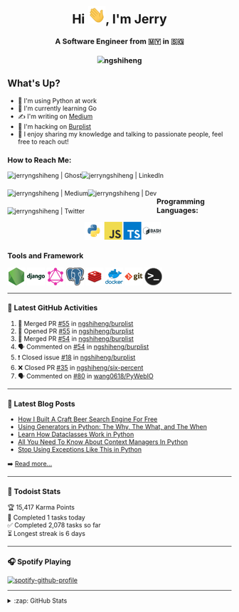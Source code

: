 <h1 align="center">Hi <img src="https://raw.githubusercontent.com/ABSphreak/ABSphreak/master/gifs/Hi.gif" width="40px" />, I'm Jerry</h1>
<h3 align="center">A Software Engineer from 🇲🇾 in 🇸🇬</h3>
<h3 align="center"> <img src="https://komarev.com/ghpvc/?username=ngshiheng" alt="ngshiheng" /> </p>

## What's Up?

-   🐍 I'm using Python at work
-   🌱 I'm currently learning Go
-   ✍️ I'm writing on [Medium][medium]
-   🍻 I'm hacking on [Burplist][burplist]
-   💬 I enjoy sharing my knowledge and talking to passionate people, feel free to reach out!

### How to Reach Me:

[<img align="left" alt="jerryngshiheng | Ghost" height="40" src="https://cdn.jsdelivr.net/npm/simple-icons@5.12.0/icons/ghost.svg" />][ghost]
[<img align="left" alt="jerryngshiheng | LinkedIn" height="40" src="https://cdn.jsdelivr.net/npm/simple-icons@5.12.0/icons/linkedin.svg" />][linkedin]
[<img align="left" alt="jerryngshiheng | Medium" height="40" src="https://cdn.jsdelivr.net/npm/simple-icons@5.12.0/icons/medium.svg" />][medium]
[<img align="left" alt="jerryngshiheng | Dev" height="40" src="https://cdn.jsdelivr.net/npm/simple-icons@5.12.0/icons/devdotto.svg" />][dev]
[<img align="left" alt="jerryngshiheng | Twitter" height="40" src="https://cdn.jsdelivr.net/npm/simple-icons@5.12.0/icons/twitter.svg" />][twitter]

<br />
<br />

### Programming Languages:

<code><img height="40" src="https://raw.githubusercontent.com/github/explore/80688e429a7d4ef2fca1e82350fe8e3517d3494d/topics/python/python.png"></code>
<code><img height="40" src="https://raw.githubusercontent.com/github/explore/80688e429a7d4ef2fca1e82350fe8e3517d3494d/topics/javascript/javascript.png"></code>
<code><img height="40" src="https://raw.githubusercontent.com/github/explore/80688e429a7d4ef2fca1e82350fe8e3517d3494d/topics/typescript/typescript.png"></code>
<code><img height="40" src="https://raw.githubusercontent.com/github/explore/80688e429a7d4ef2fca1e82350fe8e3517d3494d/topics/bash/bash.png"></code>

### Tools and Framework

<code><img height="40" src="https://raw.githubusercontent.com/github/explore/80688e429a7d4ef2fca1e82350fe8e3517d3494d/topics/nodejs/nodejs.png"></code>
<code><img height="40" src="https://raw.githubusercontent.com/github/explore/80688e429a7d4ef2fca1e82350fe8e3517d3494d/topics/django/django.png"></code>
<code><img height="40" src="https://raw.githubusercontent.com/github/explore/5c058a388828bb5fde0bcafd4bc867b5bb3f26f3/topics/graphql/graphql.png"></code>
<code><img height="40" src="https://raw.githubusercontent.com/github/explore/80688e429a7d4ef2fca1e82350fe8e3517d3494d/topics/postgresql/postgresql.png"></code>
<code><img height="40" src="https://raw.githubusercontent.com/github/explore/80688e429a7d4ef2fca1e82350fe8e3517d3494d/topics/redis/redis.png"></code>
<code><img height="40" src="https://raw.githubusercontent.com/github/explore/80688e429a7d4ef2fca1e82350fe8e3517d3494d/topics/docker/docker.png"></code>
<code><img height="40" src="https://raw.githubusercontent.com/github/explore/80688e429a7d4ef2fca1e82350fe8e3517d3494d/topics/git/git.png"></code>
<code><img height="40" src="https://raw.githubusercontent.com/github/explore/80688e429a7d4ef2fca1e82350fe8e3517d3494d/topics/terminal/terminal.png"></code>

---

### 🤖 Latest GitHub Activities

<!--START_SECTION:activity-->
1. 🎉 Merged PR [#55](https://github.com/ngshiheng/burplist/pull/55) in [ngshiheng/burplist](https://github.com/ngshiheng/burplist)
2. 💪 Opened PR [#55](https://github.com/ngshiheng/burplist/pull/55) in [ngshiheng/burplist](https://github.com/ngshiheng/burplist)
3. 🎉 Merged PR [#54](https://github.com/ngshiheng/burplist/pull/54) in [ngshiheng/burplist](https://github.com/ngshiheng/burplist)
4. 🗣 Commented on [#54](https://github.com/ngshiheng/burplist/issues/54) in [ngshiheng/burplist](https://github.com/ngshiheng/burplist)
5. ❗️ Closed issue [#18](https://github.com/ngshiheng/burplist/issues/18) in [ngshiheng/burplist](https://github.com/ngshiheng/burplist)
5. ❌ Closed PR [#35](https://github.com/ngshiheng/six-percent/pull/35) in [ngshiheng/six-percent](https://github.com/ngshiheng/six-percent)
6. 🗣 Commented on [#80](https://github.com/wang0618/PyWebIO/issues/80) in [wang0618/PyWebIO](https://github.com/wang0618/PyWebIO)
 <!--END_SECTION:activity-->

---

### 📓 Latest Blog Posts

<!-- BLOG-POST-LIST:START -->
- [How I Built A Craft Beer Search Engine For Free](https://dev.to/jerrynsh/how-i-built-a-craft-beer-search-engine-for-free-4c14)
- [Using Generators in Python: The Why, The What, and The When](https://dev.to/jerrynsh/using-generators-in-python-the-why-the-what-and-the-when-55l)
- [Learn How Dataclasses Work in Python](https://dev.to/jerrynsh/learn-how-dataclasses-work-in-python-37a2)
- [All You Need To Know About Context Managers In Python](https://dev.to/jerrynsh/all-you-need-to-know-about-context-managers-in-python-i03)
- [Stop Using Exceptions Like This in Python](https://dev.to/jerrynsh/stop-using-exceptions-like-this-in-python-407o)
<!-- BLOG-POST-LIST:END -->

➡️ [Read more...][dev]

---

### 📝 Todoist Stats

<!-- TODO-IST:START -->
🏆  15,417 Karma Points           
🌸  Completed 1 tasks today           
✅  Completed 2,078 tasks so far           
⏳  Longest streak is 6 days
<!-- TODO-IST:END -->

---

### 🎧 Spotify Playing

[![spotify-github-profile](https://spotify-github-profile.vercel.app/api/view?uid=22zxcagskyqhkk4qkznhsxdxq&cover_image=true&theme=compact)](https://github.com/kittinan/spotify-github-profile)

---

<details>
  <summary>:zap: GitHub Stats</summary>
    <img align="left" alt="Jerry's GitHub Stats" src="https://github-readme-stats.vercel.app/api?username=ngshiheng&show_icons=true&hide_border=true&theme=tokyonight" />
</details>

[ghost]: http://jerrynsh.com/
[linkedin]: https://www.linkedin.com/in/jerrynsh/
[medium]: https://jerrynsh.medium.com/
[dev]: https://dev.to/jerrynsh
[twitter]: https://twitter.com/jerrynsh/
[burplist]: https://burplist.me/
